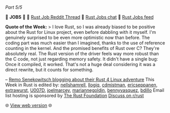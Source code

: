 *Part 5/5*

📰 **JOBS** 📰
🦀 [Rust Job Reddit Thread](https://www.reddit.com/r/rust/comments/1llcso7/official_rrust_whos_hiring_thread_for_jobseekers/)
💼 [Rust Jobs chat](https://t.me/rust_jobs)
📢 [Rust Jobs feed](https://t.me/rust_jobs_feed)

**Quote of the Week:**
\> I love Rust, so I was already biased to be positive about the Rust for Linux project, even before dabbling with it myself\. I'm genuinely surprised to be even more optimistic now than before\. The coding part was much easier than I imagined, thanks to the use of reference counting in the kernel\.
And the promised benefits of Rust over C? They're absolutely real\. The Rust version of the driver feels way more robust than the C code, not just regarding memory safety\. It didn't have a single bug: Once it compiled, it worked\. That's not a huge deal considering it was a direct rewrite, but it counts for something\.

– [Remo Senekowitsch blogging about their Rust 4 Linux adventure](https://blog.buenzli.dev/rust-for-linux-first-contrib/)
This Week in Rust is edited by: [nellshamrell](https://github.com/nellshamrell), [llogiq](https://github.com/llogiq), [cdmistman](https://github.com/cdmistman), [ericseppanen](https://github.com/ericseppanen), [extrawurst](https://github.com/extrawurst), [U007D](https://github.com/U007D), [joelmarcey](https://github.com/joelmarcey), [mariannegoldin](https://github.com/mariannegoldin), [bennyvasquez](https://github.com/bennyvasquez), [bdillo](https://github.com/bdillo)
Email list hosting is sponsored by [The Rust Foundation](https://foundation.rust-lang.org/)
[Discuss on r/rust](https://www.reddit.com/r/rust/comments/1lqe66f/this_week_in_rust_606/)

🌐 [View web version](https://this-week-in-rust.org/blog/2025/07/02/this-week-in-rust-606/) 🌐
